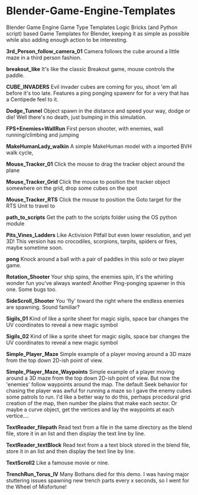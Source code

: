 # Blender-Game-Engine-Templates
Blender Game Engine Game Type Templates 
Logic Bricks (and Python script) based Game Templates for Blender, keeping it as simple as possible while also adding enough action to be interesting.

**3rd_Person_follow_camera_01**
Camera follows the cube around a little maze in a third person fashion.

**breakout_like**
It's like the classic Breakout game, mouse controls the paddle.

**CUBE_INVADERS**
Evil invader cubes are coming for you, shoot 'em all before it's too late.
Features a ping ponging  spawenr for for a very that has a Centipede feel to it.

**Dodge_Tunnel**
Object spawn in the distance and speed your way, dodge or die! Well there's no death, just bumping in this simulation.

**FPS+Enemies+WallRun**
First person shooter, with enemies, wall running/climbing and jumping

**MakeHumanLady_walkin**
A simple MakeHuman model with a imported BVH walk cycle, 

**Mouse_Tracker_01**
Click the mouse to drag the tracker object around the plane

**Mouse_Tracker_Grid**
Click the mouse to position the tracker object somewhere on the grid, drop some cubes on the spot

**Mouse_Tracker_RTS**
Click the mouse to position the Goto target for the RTS Unit to travel to 

**path_to_scripts**
Get the path to the scripts folder using the OS python module

**Pits_Vines_Ladders**
Like Activision Pitfall but even lower resolution, and yet 3D!
This version has no crocodiles, scorpions, tarpits, spiders or fires, maybe sometime soon.

**pong**
Knock around a ball with a pair of paddles in this solo or two player game.

**Rotation_Shooter**
Your ship spins, the enemies spin, it's the whirling wonder fun you've always wanted!
Another Ping-ponging spawner in this one. Some bugs too.

**SideScroll_Shooter**
You 'fly' toward the right where the endless enemies are spawning. Sound familiar?

**Sigils_01**
Kind of like a sprite sheet for magic sigils, space bar changes the UV coordinates to reveal a new magic symbol

**Sigils_02**
Kind of like a sprite sheet for magic sigils, space bar changes the UV coordinates to reveal a new magic symbol

**Simple_Player_Maze**
Simple example of a player moving around a 3D maze from the top down 2D-ish point of view.

**Simple_Player_Maze_Waypoints**
Simple example of a player moving around a 3D maze from the top down 2D-ish point of view.
But now the 'enemies' follow waypoints around the map. The default Seek behavior for chasing the player 
was awful for running a maze so I gave the enemy cubes some patrols to run.
I'd like a better way to do this, perhaps procedural grid creation of the map, then number the plains that make each sector.
Or maybe a curve object, get the vertices and lay the waypoints at each vertice....

**TextReader_filepath**
Read text from a file in the same directory as the blend file, store it in an list and then display the text line by line.

**TextReader_textBlock**
Read text from a a text block stored in the blend file, store it in an list and then display the text line by line.

**TextScroll2**
Like a famouse movie or nine.

**TrenchRun_Torus_IV**
Many Bothans died for this demo. 
I was having major stuttering issues spawning new trench parts every x seconds, so I went for the Wheel of Misfortune!
